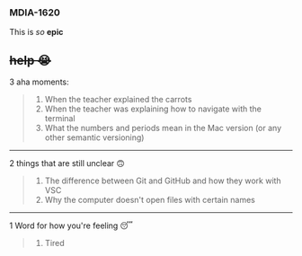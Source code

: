 ### MDIA-1620 
This is *so* **epic**

~~help 😭~~
------
3 aha moments: 
>1. When the teacher explained the carrots
>2. When the teacher was explaining how to navigate with the terminal
>3. What the numbers and periods mean in the Mac version (or any other semantic versioning)
----
2 things that are still unclear 🙃
>1. The difference between Git and GitHub and how they work with VSC 
>2. Why the computer doesn't open files with certain names
----
1 Word for how you're feeling 😴
>1. Tired
